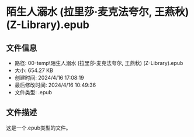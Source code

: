 ﻿# 陌生人溺水 (拉里莎·麦克法夸尔, 王燕秋) (Z-Library).epub

## 文件信息
- 路径: 00-temp\陌生人溺水 (拉里莎·麦克法夸尔, 王燕秋) (Z-Library).epub
- 大小: 654.27 KB
- 创建时间: 2024/4/16 17:08:19
- 最后修改时间: 2024/4/16 10:49:36
- 文件类型: .epub

## 文件描述
这是一个.epub类型的文件。

